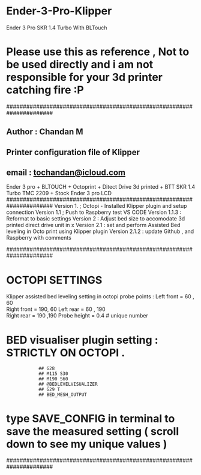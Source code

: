 # Ender-3-Pro-Klipper
Ender 3 Pro SKR 1.4 Turbo With BLTouch
# Please use this as reference , Not to be used directly and i am not responsible for your 3d printer catching fire  :P
######################################################################
## Author : Chandan M 
## Printer configuration file of Klipper
## email : tochandan@icloud.com
 Ender 3 pro
        + BLTOUCH 
        + Octoprint
        + Ditect Drive 3d printed 
        + BTT SKR 1.4 Turbo TMC 2209
        + Stock Ender 3 pro LCD
###################################################################### 
Version 1.    ; Octopi - Installed Klipper plugin and setup connection 
Version 1.1   ; Push to Raspberry test VS CODE 
Version 1.1.3 : Reformat to basic settings
Version 2     : Adjust bed size to accomodate 3d printed direct drive unit in x
Version 2.1   : set and perform Assisted Bed leveling in Octo print using Klipper plugin
Version 2.1.2 : update Github , and Raspberry with comments


######################################################################
# OCTOPI SETTINGS
 Klipper assisted bed leveling setting in octopi
 probe points  : Left front = 60 , 60  
                 Right front = 190, 60
                 Left rear   = 60 , 190                
                 Right rear  = 190 ,190
                 Probe height = 0.4 # unique number

# BED visualiser plugin setting  : STRICTLY ON OCTOPI .
                ## G28
                ## M115 S30
                ## M190 S60
                ## @BEDLEVELVISUALIZER
                ## G29 T
                ## BED_MESH_OUTPUT

# type SAVE_CONFIG in terminal to save the measured setting ( scroll down to see my unique values )
######################################################################